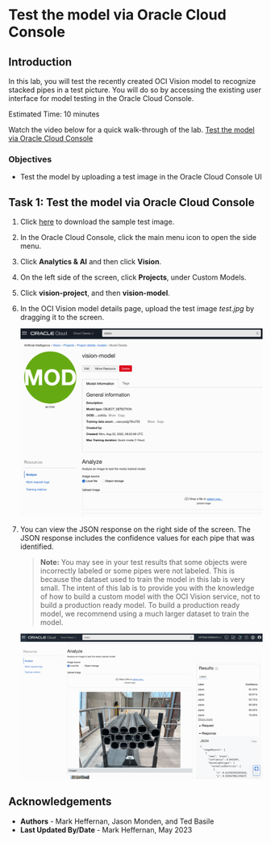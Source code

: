 # Test the model via Oracle Cloud Console

## Introduction

In this lab, you will test the recently created OCI Vision model to recognize stacked pipes in a test picture. You will do so by accessing the existing user interface for model testing in the Oracle Cloud Console.

Estimated Time: 10 minutes

Watch the video below for a quick walk-through of the lab.
[Test the model via Oracle Cloud Console](videohub:1_csn26fmf)

### Objectives

- Test the model by uploading a test image in the Oracle Cloud Console UI

## Task 1: Test the model via Oracle Cloud Console

1. Click [here](https://github.com/oracle-livelabs/oci/raw/main/oci-vision-inventory/images/model/test.jpg) to download the sample test image. 

2. In the Oracle Cloud Console, click the main menu icon to open the side menu.
2. Click **Analytics & AI** and then click **Vision**.
3. On the left side of the screen, click **Projects**, under Custom Models.
4. Click **vision-project**, and then **vision-model**.
5. In the OCI Vision model details page, upload the test image *test.jpg* by dragging it to the screen.

   ![Test the OCI Vision model - 1](../images/test_model1.png)

3. You can view the JSON response on the right side of the screen. The JSON response includes the confidence values for each pipe that was identified.

   > **Note:** You may see in your test results that some objects were incorrectly labeled or some pipes were not labeled. This is because the dataset used to train the model in this lab is very small. The intent of this lab is to provide you with the knowledge of how to build a custom model with the OCI Vision service, not to build a production ready model. To build a production ready model, we recommend using a much larger dataset to train the model.

   ![Test the OCI Vision model - 2](../images/test_model2.png)

## Acknowledgements

* **Authors** - Mark Heffernan, Jason Monden, and Ted Basile
* **Last Updated By/Date** - Mark Heffernan, May 2023
